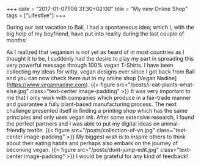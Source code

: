 +++
date = "2017-01-07T08:31:30+02:00"
title = "My new Online Shop"
tags = ["Lifestlye"]
+++

During our last vacation to Bali, I had a spontaneous idea; which I, with the big help of 
my boyfriend, have put into reality during the last couple of months!
<!--more-->

As I realized that 
veganism is not yet as heard of in most countries as I thought it to be, I suddenly had the 
desire to play my part in spreading this very powerful message through 100% vegan T-Shirts. 
I have been collecting my ideas for witty, vegan designs ever since I got back from Bali and you can now check them out in my online shop [Vegan Nadine] (https://www.vegannadine.com). 
{{< figure src="/posts/i-eat-plants-what-else.jpg" class="text-center image-padding" >}}
It was very important to me that I only work with companies which produce in a fair-trade manner and 
guarantee a fully plant-based manufacturing process. The next challenge presented itself in finding a 
printing shop which has the same principles and only uses vegan ink. After some extensive research, 
I found the perfect partners and I was able to put my digital ideas on animal-friendly textile.
{{< figure src="/posts/collection-of-vn.jpg" class="text-center image-padding" >}} 
My biggest wish is to inspire others to think about their eating habits and perhaps also embark on the journey of becoming vegan. 
{{< figure src="/posts/dont-jump-edit.jpg" class="text-center image-padding" >}}
I would be grateful for any kind of feedback! 